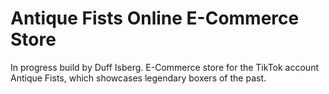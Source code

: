 # Antique Fists Online E-Commerce Store

In progress build by Duff Isberg. E-Commerce store for the TikTok account Antique Fists, which showcases legendary boxers of the past.
